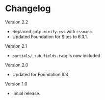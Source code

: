 Changelog
=========

Version 2.2

 - Replaced `gulp-minify-css` with `cssnano`.
 - Updated Foundation for Sites to 6.3.1.

Version 2.1

 - `partials/_sub_fields.twig` is now included

Version 2.0

 - Updated for Foundation 6.3

Version 1.0 

 - Initial release.
